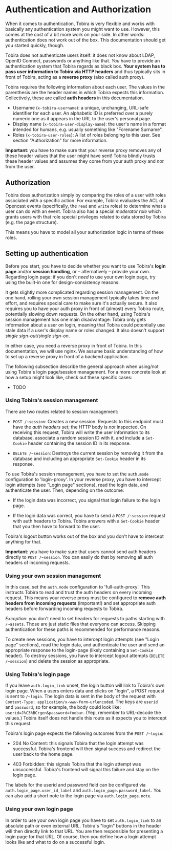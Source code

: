 # Authentication and Authorization

When it comes to authentication, Tobira is very flexible and works with basically any authentication system you might want to use.
However, this comes at the cost of a bit more work on your side.
In other words: authentication does not work out of the box.
This documentation should get you started quickly, though.

Tobira does not authenticate users itself: it does not know about LDAP, OpenID Connect, passwords or anything like that.
*You* have to provide an authentication system that Tobira regards as black box.
**Your system has to pass user information to Tobira via HTTP headers** and thus typically sits in front of Tobira, acting as a **reverse proxy** (also called auth proxy).

Tobira requires the following information about each user.
The values in the parenthesis are the header names in which Tobira expects this information.
Collectively, these are called **auth headers** in this documentation.

- Username (`x-tobira-username`):
  a unique, unchanging, URL-safe identifier for each user.
  An alphabetic ID is preferred over a purely numeric one as it appears in the URL to the user's personal page.
- Display name (`x-tobira-user-display-name`):
  the user's name in a format intended for humans, e.g. usually something like "Forename Surname".
- Roles (`x-tobira-user-roles`):
  A list of roles belonging to this user.
  See section "Authorization" for more information.

**Important**: you have to make sure that your reverse proxy removes any of these header values that the user might have sent!
Tobira blindly trusts these header values and assumes they come from your auth proxy and *not* from the user.


## Authorization

Tobira does authorization simply by comparing the roles of a user with roles associated with a specific action.
For example, Tobira evaluates the ACL of Opencast events (specifically, the `read` and `write` roles) to determine what a user can do with an event.
Tobira also has a special *moderator role* which grants users with that role special privileges related to data stored by Tobira (e.g. the page structure).

This means you have to model all your authorization logic in terms of these roles.


## Setting up authentication

Before you start, you have to decide whether you want to use Tobira's **login page** and/or **session handling**, or – alternatively – provide your own.
Regarding login page: if you don't *need* to use your own login page, try using the built-in one for design-consistency reasons.

It gets slightly more complicated regarding session management.
On the one hand, rolling your own session management typically takes time and effort, and requires special care to make sure it's actually secure.
It also requires you to have your auth proxy in front of (almost) every Tobira route, potentially slowing down requests.
On the other hand, using Tobira's session management has one main disadvantage:
Tobira only gets information about a user on login, meaning that Tobira could potentially use stale data if a user's display name or roles changed.
It also doesn't support *single sign-out*/*single sign-on*.

In either case, you need a reverse proxy in front of Tobira.
In this documentation, we will use nginx.
We assume basic understanding of how to set up a reverse proxy in front of a backend application.

The following subsection describe the general approach when using/not using Tobira's login page/session management.
For a more concrete look at how a setup might look like, check out these specific cases:

- TODO


### Using Tobira's session management

There are two routes related to session management:

- `POST /~session`: Creates a new session.
  Requests to this endpoint must have the *auth headers* set; the HTTP body is *not* inspected.
  On receiving this request, Tobira will write the user information to its database, associate a random session ID with it, and include a `Set-Cookie` header containing the session ID in its response.

- `DELETE /~session`: Destroys the current session by removing it from the database and including an appropriate `Set-Cookie` header in its response.

To use Tobira's session management, you have to set the `auth.mode` configuration to 'login-proxy'.
In your reverse proxy, you have to intercept login attempts (see "Login page" sections), read the login data, and authenticate the user.
Then, depending on the outcome:

- If the login data was incorrect, you signal that login failure to the login page.

- If the login data was correct, you have to send a `POST /~session` request with auth headers to Tobira.
  Tobira answers with a `Set-Cookie` header that you then have to forward to the user.

Tobira's logout button works out of the box and you don't have to intercept anything for that.

**Important**: you have to make sure that users cannot send auth headers directly to `POST /~session`.
You can easily do that by removing all auth headers of incoming requests.


### Using your own session management

In this case, set the `auth.mode` configuration to 'full-auth-proxy'.
This instructs Tobira to read and trust the auth headers on every incoming request.
This means your reverse proxy must be configured to **remove auth headers from incoming requests** (important!) and set appropriate auth headers before forwarding incoming requests to Tobira.

*Exception*: you don't need to set headers for requests to paths starting with `/~assets`.
Those are just static files that everyone can access.
Skipping authentication for these paths is recommended for performance reasons.

To create new sessions, you have to intercept login attempts (see "Login page" sections), read the login data, and authenticate the user and send an appropriate response to the login-page (likely containing a `Set-Cookie` header).
To destroy sessions, you have to intercept logout attempts (`DELETE /~session`) and delete the session as appropriate.


### Using Tobira's login page

If you leave `auth.login_link` unset, the login button will link to Tobira's own login page.
When a users enters data and clicks on "login", a POST request is sent to `/~login`.
The login data is sent in the body of the request with `Content-Type: application/x-www-form-urlencoded`.
The keys are `userid` and `password`, so for example, the body could look like: `userid=J%C3%BCrgen&password=foobar`.
(Yep, remember to URL-decode the values.)
Tobira itself does not handle this route as it expects you to intercept this request.

Tobira's login page expects the following outcomes from the `POST /~login`:

- 204 No Content: this signals Tobira that the login attempt was successful.
  Tobira's frontend will then signal success and redirect the user back to the home page.

- 403 Forbidden: this signals Tobira that the login attempt was unsuccessful.
  Tobira's frontend will signal this failure and stay on the login page.

The labels for the userid and password field can be configured via `auth.login_page.user_id_label` and `auth.login_page.password_label`.
You can also add a short note to the login page via `auth.login_page.note`.


### Using your own login page

In order to use your own login page you have to set `auth.login_link` to an absolute path or even external URL.
Tobira's "login" buttons in the header will then directly link to that URL.
You are then responsible for presenting a login page for that URL.
Of course, then you define how a login attempt looks like and what to do on a successful login.

